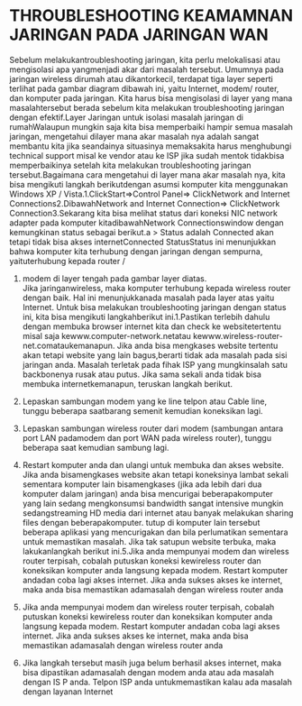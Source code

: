 # THROUBLESHOOTING KEAMAMNAN JARINGAN PADA JARINGAN WAN

Sebelum melakukantroubleshooting jaringan, kita perlu melokalisasi atau mengisolasi apa yangmenjadi akar dari masalah tersebut. Umumnya pada jaringan wireless dirumah atau dikantorkecil, terdapat tiga layer seperti terlihat pada gambar diagram dibawah ini, yaitu Internet, modem/ router, dan komputer pada jaringan.
Kita harus bisa mengisolasi di layer yang mana masalahtersebut berada sebelum kita melakukan troubleshooting jaringan dengan efektif.Layer Jaringan untuk isolasi masalah jaringan di rumahWalaupun mungkin saja kita bisa memperbaiki hampir semua masalah jaringan, mengetahui dilayer mana akar masalah nya adalah sangat membantu kita jika seandainya situasinya memaksakita harus menghubungi technical support misal ke vendor atau ke ISP jika sudah mentok tidakbisa memperbaikinya setelah kita melakukan troubleshooting jaringan tersebut.Bagaimana cara mengetahui di layer mana akar masalah nya, kita bisa mengikuti langkah berikutdengan asumsi komputer kita menggunakan Windows XP / Vista.1.ClickStart=>Control Panel=> ClickNetwork and Internet Connections2.DibawahNetwork and Internet Connection=> ClickNetwork Connection3.Sekarang kita bisa melihat status dari koneksi NIC network adapter pada komputer kitadibawahNetwork Connectionswindow dengan kemungkinan status sebagai berikut.a > Status adalah Connected akan tetapi tidak bisa akses internetConnected StatusStatus ini menunjukkan bahwa komputer kita terhubung dengan jaringan dengan sempurna, yaituterhubung   kepada   router   /   
1.   modem   di   layer   tengah   pada   gambar   layer   diatas.   
    Jika   jaringanwireless, maka komputer terhubung kepada wireless router dengan baik. Hal ini menunjukkanada masalah pada layer atas yaitu Internet.
    Untuk bisa melakukan troubleshooting jaringan dengan status ini, kita bisa mengikuti langkahberikut ini.1.Pastikan terlebih dahulu dengan membuka browser internet kita dan check ke websitetertentu   misal   saja   kewww.computer-network.netatau   kewww.wireless-router-net.comataukemanapun. Jika anda bisa mengkases website tertentu akan tetapi website yang lain bagus,berarti tidak ada masalah pada sisi jaringan anda. Masalah terletak pada fihak ISP yang mungkinsalah satu backbonenya rusak atau putus. Jika sama sekali anda tidak bisa membuka internetkemanapun, teruskan langkah berikut.

2.  Lepaskan sambungan modem yang ke line telpon atau Cable line, tunggu beberapa saatbarang semenit kemudian koneksikan lagi.
3.  Lepaskan   sambungan   wireless   router   dari   modem   (sambungan   antara   port   LAN   padamodem dan port WAN pada wireless router), tunggu beberapa saat kemudian sambung lagi.
4.  Restart   komputer   anda   dan   ulangi   untuk   membuka   dan   akses   website.  
    Jika   anda   bisamengkases   website   akan   tetapi   koneksinya   lambat   sekali   sementara   komputer   lain   bisamengkases (jika ada lebih dari dua komputer dalam jaringan) anda bisa mencurigai beberapakomputer 
    yang   lain   sedang   mengkonsumsi   bandwidth   sangat   intensive   mungkin   sedangstreaming   HD   media   dari   internet   atau   banyak   melakukan   sharing   files   dengan   beberapakomputer. tutup di komputer lain tersebut beberapa aplikasi yang mencurigakan dan bila perlumatikan sementara untuk memastikan masalah. 
    Jika tak satupun website terbuka, maka lakukanlangkah berikut ini.5.Jika anda mempunyai modem dan wireless router terpisah, cobalah putuskan koneksi kewireless router dan koneksikan komputer anda langsung kepada modem. Restart komputer andadan coba lagi akses internet. Jika anda sukses akses ke internet, maka anda bisa memastikan adamasalah dengan wireless router anda
5. Jika anda mempunyai modem dan wireless router terpisah, cobalah putuskan koneksi kewireless router dan koneksikan komputer anda langsung kepada modem.
   Restart komputer andadan coba lagi akses internet. Jika anda sukses akses ke internet, maka anda bisa memastikan adamasalah dengan wireless router anda
6. Jika langkah tersebut masih juga belum berhasil akses internet, maka bisa dipastikan adamasalah  dengan  modem anda  atau  ada  masalah  dengan  IS  P anda. 
   Telpon  ISP anda  untukmemastikan kalau ada masalah dengan layanan Internet
   
